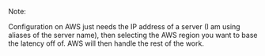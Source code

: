
Note:

Configuration on AWS just needs the IP address of a server (I am using aliases of the server name), then selecting the AWS region you want to base the latency off of. AWS will then handle the rest of the work.
